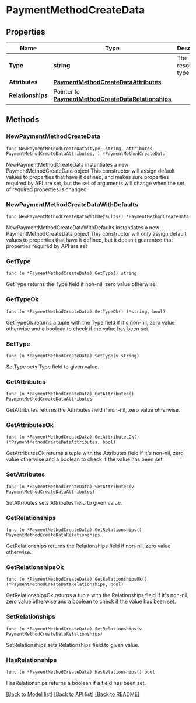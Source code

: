 # PaymentMethodCreateData

## Properties

Name | Type | Description | Notes
------------ | ------------- | ------------- | -------------
**Type** | **string** | The resource&#39;s type | 
**Attributes** | [**PaymentMethodCreateDataAttributes**](PaymentMethodCreateDataAttributes.md) |  | 
**Relationships** | Pointer to [**PaymentMethodCreateDataRelationships**](PaymentMethodCreateDataRelationships.md) |  | [optional] 

## Methods

### NewPaymentMethodCreateData

`func NewPaymentMethodCreateData(type_ string, attributes PaymentMethodCreateDataAttributes, ) *PaymentMethodCreateData`

NewPaymentMethodCreateData instantiates a new PaymentMethodCreateData object
This constructor will assign default values to properties that have it defined,
and makes sure properties required by API are set, but the set of arguments
will change when the set of required properties is changed

### NewPaymentMethodCreateDataWithDefaults

`func NewPaymentMethodCreateDataWithDefaults() *PaymentMethodCreateData`

NewPaymentMethodCreateDataWithDefaults instantiates a new PaymentMethodCreateData object
This constructor will only assign default values to properties that have it defined,
but it doesn't guarantee that properties required by API are set

### GetType

`func (o *PaymentMethodCreateData) GetType() string`

GetType returns the Type field if non-nil, zero value otherwise.

### GetTypeOk

`func (o *PaymentMethodCreateData) GetTypeOk() (*string, bool)`

GetTypeOk returns a tuple with the Type field if it's non-nil, zero value otherwise
and a boolean to check if the value has been set.

### SetType

`func (o *PaymentMethodCreateData) SetType(v string)`

SetType sets Type field to given value.


### GetAttributes

`func (o *PaymentMethodCreateData) GetAttributes() PaymentMethodCreateDataAttributes`

GetAttributes returns the Attributes field if non-nil, zero value otherwise.

### GetAttributesOk

`func (o *PaymentMethodCreateData) GetAttributesOk() (*PaymentMethodCreateDataAttributes, bool)`

GetAttributesOk returns a tuple with the Attributes field if it's non-nil, zero value otherwise
and a boolean to check if the value has been set.

### SetAttributes

`func (o *PaymentMethodCreateData) SetAttributes(v PaymentMethodCreateDataAttributes)`

SetAttributes sets Attributes field to given value.


### GetRelationships

`func (o *PaymentMethodCreateData) GetRelationships() PaymentMethodCreateDataRelationships`

GetRelationships returns the Relationships field if non-nil, zero value otherwise.

### GetRelationshipsOk

`func (o *PaymentMethodCreateData) GetRelationshipsOk() (*PaymentMethodCreateDataRelationships, bool)`

GetRelationshipsOk returns a tuple with the Relationships field if it's non-nil, zero value otherwise
and a boolean to check if the value has been set.

### SetRelationships

`func (o *PaymentMethodCreateData) SetRelationships(v PaymentMethodCreateDataRelationships)`

SetRelationships sets Relationships field to given value.

### HasRelationships

`func (o *PaymentMethodCreateData) HasRelationships() bool`

HasRelationships returns a boolean if a field has been set.


[[Back to Model list]](../README.md#documentation-for-models) [[Back to API list]](../README.md#documentation-for-api-endpoints) [[Back to README]](../README.md)


